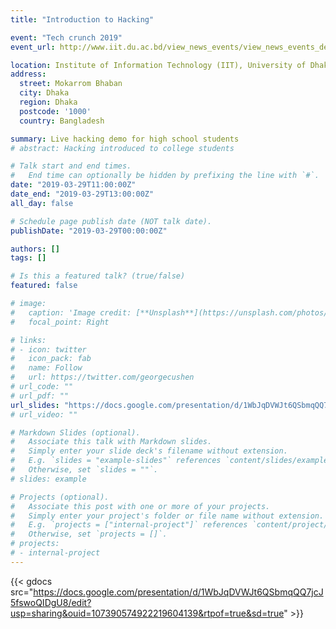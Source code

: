 ```yaml
---
title: "Introduction to Hacking"

event: "Tech crunch 2019"
event_url: http://www.iit.du.ac.bd/view_news_events/view_news_events_details/87

location: Institute of Information Technology (IIT), University of Dhaka
address:
  street: Mokarrom Bhaban
  city: Dhaka
  region: Dhaka
  postcode: '1000'
  country: Bangladesh

summary: Live hacking demo for high school students
# abstract: Hacking introduced to college students

# Talk start and end times.
#   End time can optionally be hidden by prefixing the line with `#`.
date: "2019-03-29T11:00:00Z"
date_end: "2019-03-29T13:00:00Z"
all_day: false

# Schedule page publish date (NOT talk date).
publishDate: "2019-03-29T00:00:00Z"

authors: []
tags: []

# Is this a featured talk? (true/false)
featured: false

# image:
#   caption: 'Image credit: [**Unsplash**](https://unsplash.com/photos/bzdhc5b3Bxs)'
#   focal_point: Right

# links:
# - icon: twitter
#   icon_pack: fab
#   name: Follow
#   url: https://twitter.com/georgecushen
# url_code: ""
# url_pdf: ""
url_slides: "https://docs.google.com/presentation/d/1WbJqDVWJt6QSbmqQQ7jcJ5fswoQIDgU8/edit?usp=sharing&ouid=107390574922219604139&rtpof=true&sd=true"
# url_video: ""

# Markdown Slides (optional).
#   Associate this talk with Markdown slides.
#   Simply enter your slide deck's filename without extension.
#   E.g. `slides = "example-slides"` references `content/slides/example-slides.md`.
#   Otherwise, set `slides = ""`.
# slides: example

# Projects (optional).
#   Associate this post with one or more of your projects.
#   Simply enter your project's folder or file name without extension.
#   E.g. `projects = ["internal-project"]` references `content/project/deep-learning/index.md`.
#   Otherwise, set `projects = []`.
# projects:
# - internal-project
---
```


{{< gdocs src="https://docs.google.com/presentation/d/1WbJqDVWJt6QSbmqQQ7jcJ5fswoQIDgU8/edit?usp=sharing&ouid=107390574922219604139&rtpof=true&sd=true" >}}

<!--{{% callout note %}}
Click on the **Slides** button above to view the built-in slides feature.
{{% /callout %}}

Slides can be added in a few ways:

- **Create** slides using Wowchemy's [*Slides*](https://wowchemy.com/docs/managing-content/#create-slides) feature and link using `slides` parameter in the front matter of the talk file
- **Upload** an existing slide deck to `static/` and link using `url_slides` parameter in the front matter of the talk file
- **Embed** your slides (e.g. Google Slides) or presentation video on this page using [shortcodes](https://wowchemy.com/docs/writing-markdown-latex/).

Further event details, including [page elements](https://wowchemy.com/docs/writing-markdown-latex/) such as image galleries, can be added to the body of this page. -->


